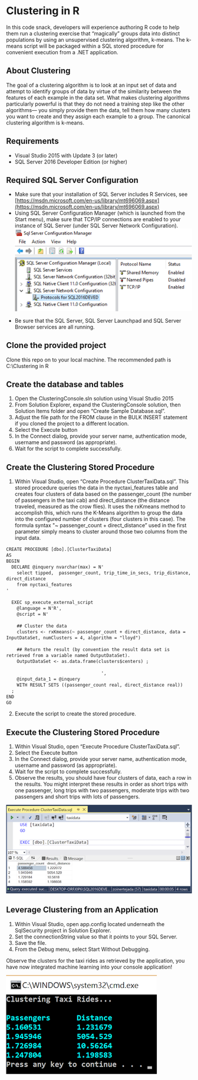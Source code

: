 # Clustering in R
In this code snack, developers will experience authoring R code to help them run a clustering exercise that “magically” groups data into distinct populations by using an unsupervised clustering algorithm, k-means. The k-means script will be packaged within a SQL stored procedure for convenient execution from a .NET application.

## About Clustering
The goal of a clustering algorithm is to look at an input set of data and attempt to identify groups of data by virtue of the similarity between the features of each example in the data set. What makes clustering algorithms particularly powerful is that they do not need a training step like the other algorithms— you simply provide them the data, tell them how many clusters you want to create and they assign each example to a group. The canonical clustering algorithm is k-means. 

## Requirements
- Visual Studio 2015 with Update 3 (or later)
- SQL Server 2016 Developer Edition (or higher)

## Required SQL Server Configuration
-	Make sure that your installation of SQL Server includes R Services, see [https://msdn.microsoft.com/en-us/library/mt696069.aspx](https://msdn.microsoft.com/en-us/library/mt696069.aspx)
-	Using SQL Server Configuration Manager (which is launched from the Start menu), make sure that TCP/IP connections are enabled to your instance of SQL Server (under SQL Server Network Configuration). 
![alt text][SQL Config]

[SQL Config]: images/SqlConfig.png "SQL Server Network Configuration"
- Be sure that the SQL Server, SQL Server Launchpad and SQL Server Browser  services are all running.

## Clone the provided project
Clone this repo on to your local machine.
The recommended path is C:\Clustering in R

## Create the database and tables
1. Open the ClusteringConsole.sln solution using Visual Studio 2015
2. From Solution Explorer, expand the ClusteringConsole solution, then Solution Items folder and open “Create Sample Database.sql”.
3. Adjust the file path for the FROM clause in the BULK INSERT statement if you cloned the project to a different location.
4. Select the Execute button
5. In the Connect dialog, provide your server name, authentication mode, username and password (as appropriate).
6. Wait for the script to complete successfully.

## Create the Clustering Stored Procedure
1. Within Visual Studio, open “Create Procedure ClusterTaxiData.sql”.
This stored procedure queries the data in the nyctaxi_features table and creates four clusters of data based on the passenger_count (the number of passengers in the taxi cab) and direct_distance (the distance traveled, measured as the crow flies). It uses the rxKmeans method to accomplish this, which runs the K-Means algorithm to group the data into the configured number of clusters (four clusters in this case). The formula syntax "~ passenger_count + direct_distance” used in the first parameter simply means to cluster around those two columns from the input data.
```
CREATE PROCEDURE [dbo].[ClusterTaxiData]  
AS  
BEGIN  
  DECLARE @inquery nvarchar(max) = N'  
    select tipped,  passenger_count, trip_time_in_secs, trip_distance, direct_distance   
    from nyctaxi_features   
'  
  
  EXEC sp_execute_external_script
	@language = N'R',  
    @script = N'  

	## Cluster the data 
	clusters <- rxKmeans(~ passenger_count + direct_distance, data = InputDataSet, numClusters = 4, algorithm = "lloyd")  

	## Return the result (by convention the result data set is retrieved from a variable named OutputDataSet).
	OutputDataSet <- as.data.frame(clusters$centers) ;

									',  
    @input_data_1 = @inquery 
	WITH RESULT SETS ((passenger_count real, direct_distance real))
  ;  
END  
GO  
```
2. Execute the script to create the stored procedure.

## Execute the Clustering Stored Procedure
1. Within Visual Studio, open “Execute Procedure ClusterTaxiData.sql”.
2. Select the Execute button
3. In the Connect dialog, provide your server name, authentication mode, username and password (as appropriate).
4. Wait for the script to complete successfully.
5. Observe the results, you should have four clusters of data, each a row in the results. You might interpret these results in order as short trips with one passenger, long trips with two passengers, moderate trips with two passengers and short trips with lots of passengers.

![alt text][Clustering Results]

[Clustering Results]: images/ClusteringResults.png "Clustering Results"

## Leverage Clustering from an Application
1. Within Visual Studio, open app.config located underneath the SqlSecurity project in Solution Explorer.
2. Set the connectionString value so that it points to your SQL Server.
3. Save the file.
4. From the Debug menu, select Start Without Debugging.

Observe the clusters for the taxi rides as retrieved by the application, you have now integrated machine learning into your console application!

![alt text][Application Results]

[Application Results]: images/ApplicationResults.png "Application Results"